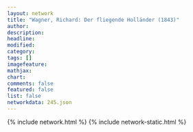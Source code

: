 ```yaml
---
layout: network
title: "Wagner, Richard: Der fliegende Holländer (1843)"
author:
description:
headline:
modified:
category:
tags: []
imagefeature: 
mathjax: 
chart: 
comments: false
featured: false
list: false
networkdata: 245.json
---
```

{% include network.html %}
{% include network-static.html %}
